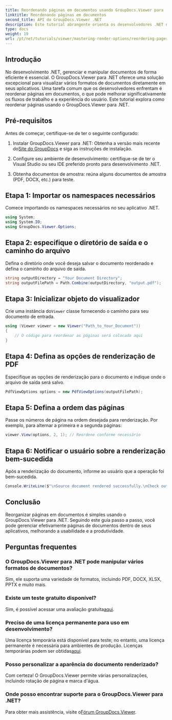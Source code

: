 ```yaml
---
title: Reordenando páginas em documentos usando GroupDocs.Viewer para .NET
linktitle: Reordenando páginas em documentos
second_title: API do GroupDocs.Viewer .NET
description: Este tutorial abrangente orienta os desenvolvedores .NET no processo de reorganização de páginas em vários formatos de documento usando o GroupDocs.Viewer para .NET.
type: docs
weight: 19
url: /pt/net/tutorials/viewer/mastering-render-options/reordering-pages-in-document/
---
```

## Introdução

No desenvolvimento .NET, gerenciar e manipular documentos de forma eficiente é essencial. O GroupDocs.Viewer para .NET oferece uma solução excepcional para visualizar vários formatos de documentos diretamente em seus aplicativos. Uma tarefa comum que os desenvolvedores enfrentam é reordenar páginas em documentos, o que pode melhorar significativamente os fluxos de trabalho e a experiência do usuário. Este tutorial explora como reordenar páginas usando o GroupDocs.Viewer para .NET.

## Pré-requisitos

Antes de começar, certifique-se de ter o seguinte configurado:

1.  Instalar GroupDocs.Viewer para .NET: Obtenha a versão mais recente do[Site do GroupDocs](https://releases.groupdocs.com/viewer/net/) e siga as instruções de instalação.
   
2. Configure seu ambiente de desenvolvimento: certifique-se de ter o Visual Studio ou seu IDE preferido pronto para desenvolvimento .NET.

3. Obtenha documentos de amostra: reúna alguns documentos de amostra (PDF, DOCX, etc.) para teste.

## Etapa 1: Importar os namespaces necessários

Comece importando os namespaces necessários no seu aplicativo .NET.

```csharp
using System;
using System.IO;
using GroupDocs.Viewer.Options;
```

## Etapa 2: especifique o diretório de saída e o caminho do arquivo

Defina o diretório onde você deseja salvar o documento reordenado e defina o caminho do arquivo de saída.

```csharp
string outputDirectory = "Your Document Directory";
string outputFilePath = Path.Combine(outputDirectory, "output.pdf");
```

## Etapa 3: Inicializar objeto do visualizador

 Crie uma instância do`Viewer` classe fornecendo o caminho para seu documento de entrada.

```csharp
using (Viewer viewer = new Viewer("Path_to_Your_Document"))
{
    // O código para reordenar as páginas será colocado aqui
}
```

## Etapa 4: Defina as opções de renderização de PDF

Especifique as opções de renderização para o documento e indique onde o arquivo de saída será salvo.

```csharp
PdfViewOptions options = new PdfViewOptions(outputFilePath);
```

## Etapa 5: Defina a ordem das páginas

Passe os números de página na ordem desejada para renderização. Por exemplo, para alternar a primeira e a segunda páginas:

```csharp
viewer.View(options, 2, 1); // Reordene conforme necessário
```

## Etapa 6: Notificar o usuário sobre a renderização bem-sucedida

Após a renderização do documento, informe ao usuário que a operação foi bem-sucedida.

```csharp
Console.WriteLine($"\nSource document rendered successfully.\nCheck output in {outputDirectory}.");
```

## Conclusão

Reorganizar páginas em documentos é simples usando o GroupDocs.Viewer para .NET. Seguindo este guia passo a passo, você pode gerenciar efetivamente páginas de documentos dentro de seus aplicativos, melhorando a usabilidade e a produtividade.

## Perguntas frequentes

### O GroupDocs.Viewer para .NET pode manipular vários formatos de documentos?
Sim, ele suporta uma variedade de formatos, incluindo PDF, DOCX, XLSX, PPTX e muito mais.

### Existe um teste gratuito disponível?
 Sim, é possível acessar uma avaliação gratuita[aqui](https://releases.groupdocs.com/).

### Preciso de uma licença permanente para uso em desenvolvimento?
 Uma licença temporária está disponível para teste; no entanto, uma licença permanente é necessária para ambientes de produção. Licenças temporárias podem ser obtidas[aqui](https://purchase.groupdocs.com/temporary-license/).

### Posso personalizar a aparência do documento renderizado?
Com certeza! O GroupDocs.Viewer permite várias personalizações, incluindo rotação de página e marca d'água.

### Onde posso encontrar suporte para o GroupDocs.Viewer para .NET?
 Para obter mais assistência, visite o[Fórum GroupDocs.Viewer](https://forum.groupdocs.com/c/viewer/9).